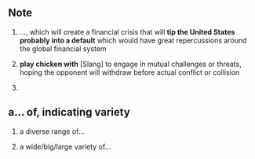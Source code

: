## Note

1. ..., which will create a financial crisis that will **tip the United States probably into a default** which would have great repercussions around the global financial system

2. **play chicken with** [Slang] to engage in mutual challenges or threats, hoping the opponent will withdraw before actual conflict or collision

3. 


## a... of, indicating variety
1. a diverse range of...

2. a wide/big/large variety of...
